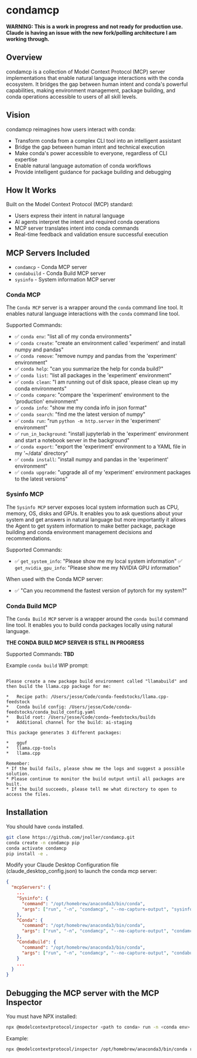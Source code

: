 # condamcp

**WARNING: This is a work in progress and not ready for production use. Claude is having an issue with the new fork/polling architecture I am working through.**
## Overview

condamcp is a collection of Model Context Protocol (MCP) server implementations that enable natural language interactions with the conda ecosystem. It bridges the gap between human intent and conda's powerful capabilities, making environment management, package building, and conda operations accessible to users of all skill levels.

## Vision

condamcp reimagines how users interact with conda:

* Transform conda from a complex CLI tool into an intelligent assistant
* Bridge the gap between human intent and technical execution
* Make conda's power accessible to everyone, regardless of CLI expertise
* Enable natural language automation of conda workflows
* Provide intelligent guidance for package building and debugging

## How It Works

Built on the Model Context Protocol (MCP) standard:

* Users express their intent in natural language
* AI agents interpret the intent and required conda operations
* MCP server translates intent into conda commands
* Real-time feedback and validation ensure successful execution

## MCP Servers Included

* `condamcp` - Conda MCP server  
* `condabuild` - Conda Build MCP server
* `sysinfo` - System information MCP server

### Conda MCP

The `Conda MCP` server is a wrapper around the `conda` command line tool. It enables natural language interactions with the `conda` command line tool.

Supported Commands:
* :white_check_mark: `conda env`: "list all of my conda environments"
* :white_check_mark: `conda create`: "create an environment called 'experiment' and install numpy and pandas"
* :white_check_mark: `conda remove`: "remove numpy and pandas from the 'experiment' environment"
* :white_check_mark: `conda help`: "can you summarize the help for conda build?"
* :white_check_mark: `conda list`: "list all packages in the 'experiment' environment"
* :white_check_mark: `conda clean`: "I am running out of disk space, please clean up my conda environments"
* :white_check_mark: `conda compare`: "compare the 'experiment' environment to the 'production' environment"
* :white_check_mark: `conda info`: "show me my conda info in json format"
* :white_check_mark: `conda search`: "find me the latest version of numpy"
* :white_check_mark: `conda run`: "run `python -m http.server` in the 'experiment' environment"
* :white_check_mark: `run_in_background`: "install jupyterlab in the 'experiment' environment and start a notebook server in the background"
* :white_check_mark: `conda export`: "export the 'experiment' environment to a YAML file in my '~/data' directory"
* :white_check_mark: `conda install`: "install numpy and pandas in the 'experiment' environment"
* :white_check_mark: `conda upgrade`: "upgrade all of my 'experiment' environment packages to the latest versions"

### Sysinfo MCP

The `Sysinfo MCP` server exposes local system information such as CPU, memory, OS, disks and GPUs. It enables you to ask questions about your system and get answers in natural language but more importantly it allows the Agent to get
system information to make better package, package building and conda environment management decisions and recommendations.

Supported Commands:
* :white_check_mark: `get_system_info`: "Please show me my local system information"
:white_check_mark: `get_nvidia_gpu_info`: "Please show me my NVIDIA GPU information"

When used with the Conda MCP server:

* :white_check_mark: "Can you recommend the fastest version of pytorch for my system?"


### Conda Build MCP

The `Conda Build MCP` server is a wrapper around the `conda build` command line tool. It enables you to build conda packages locally using natural language.

**THE CONDA BUILD MCP SERVER IS STILL IN PROGRESS**

Supported Commands:
**TBD**

Example `conda build` WIP prompt:
```

Please create a new package build environment called "llamabuild" and then build the llama.cpp package for me:

*	Recipe path: /Users/jesse/Code/conda-feedstocks/llama.cpp-feedstock
*	Conda build config: /Users/jesse/Code/conda-feedstocks/conda_build_config.yaml
*	Build root: /Users/jesse/Code/conda-feedstocks/builds
*	Additional channel for the build: ai-staging

This package generates 3 different packages:

*	gguf
*	llama.cpp-tools
*	llama.cpp

Remember: 
* If the build fails, please show me the logs and suggest a possible solution.
* Please continue to monitor the build output until all packages are built.
* If the build succeeds, please tell me what directory to open to access the files.
```



## Installation

You should have `conda` installed. 

```bash
git clone https://github.com/jnoller/condamcp.git
conda create -n condamcp pip
conda activate condamcp
pip install -e .
```

Modify your Claude Desktop Configuration file (claude_desktop_config.json) to launch the conda mcp server:

``` json
{
  "mcpServers": {
    ...
    "Sysinfo": {
      "command": "/opt/homebrew/anaconda3/bin/conda",
      "args": ["run", "-n", "condamcp", "--no-capture-output", "sysinfo"]
    },
    "Conda": {
      "command": "/opt/homebrew/anaconda3/bin/conda",
      "args": ["run", "-n", "condamcp", "--no-capture-output", "condamcp"]
    },
    "CondaBuild": {
      "command": "/opt/homebrew/anaconda3/bin/conda",
      "args": ["run", "-n", "condamcp", "--no-capture-output", "condabuild"]
    }
    ...
  }
}
```

## Debugging the MCP server with the MCP Inspector

You must have NPX installed:

```bash
npx @modelcontextprotocol/inspector <path to conda> run -n <conda env> --no-capture-output <entrypoint>
```

Example:

```bash
npx @modelcontextprotocol/inspector /opt/homebrew/anaconda3/bin/conda run -n condamcp --no-capture-output condamcp
```
